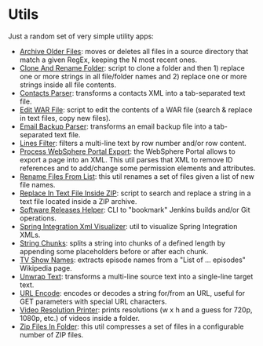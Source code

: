 # Utils
Just a random set of very simple utility apps:
- [Archive Older Files](https://github.com/Simone3/Utils/raw/master/utils/ArchiveOlderFiles.jar): moves or deletes all files in a source directory that match a given RegEx, keeping the N most recent ones.
- [Clone And Rename Folder](https://github.com/Simone3/Utils/raw/master/utils/CloneAndRenameFolder.ps1): script to clone a folder and then 1) replace one or more strings in all file/folder names and 2) replace one or more strings inside all file contents.
- [Contacts Parser](https://github.com/Simone3/Utils/raw/master/utils/ContactsParser.jar): transforms a contacts XML into a tab-separated text file.
- [Edit WAR File](https://github.com/Simone3/Utils/raw/master/utils/EditWARFile.ps1): script to edit the contents of a WAR file (search & replace in text files, copy new files).
- [Email Backup Parser](https://github.com/Simone3/Utils/raw/master/utils/EmailBackupParser.jar): transforms an email backup file into a tab-separated text file.
- [Lines Filter](https://github.com/Simone3/Utils/raw/master/utils/LinesFilter.html): filters a multi-line text by row number and/or row content.
- [Process WebSphere Portal Export](https://github.com/Simone3/Utils/raw/master/utils/ProcessWebSpherePortalExport.jar): the WebSphere Portal allows to export a page into an XML. This util parses that XML to remove ID references and to add/change some permission elements and attributes.
- [Rename Files From List](https://github.com/Simone3/Utils/raw/master/utils/RenameFilesFromList.jar): this util renames a set of files given a list of new file names.
- [Replace In Text File Inside ZIP](https://github.com/Simone3/Utils/raw/master/utils/ReplaceInTextFileInsideZIP.ps1): script to search and replace a string in a text file located inside a ZIP archive.
- [Software Releases Helper](https://github.com/Simone3/SoftwareReleasesHelper): CLI to "bookmark" Jenkins builds and/or Git operations.
- [Spring Integration Xml Visualizer](https://github.com/Simone3/SpringIntegrationXmlVisualizer/archive/refs/heads/main.zip): util to visualize Spring Integration XMLs.
- [String Chunks](https://github.com/Simone3/Utils/raw/master/utils/StringChunks.html): splits a string into chunks of a defined length by appending some placeholders before or after each chunk.
- [TV Show Names](https://github.com/Simone3/Utils/raw/master/utils/TVShowNames.html): extracts episode names from a "List of ... episodes" Wikipedia page.
- [Unwrap Text](https://github.com/Simone3/Utils/raw/master/utils/UnwrapText.html): transforms a multi-line source text into a single-line target text.
- [URL Encode](https://github.com/Simone3/Utils/raw/master/utils/URLEncode.html): encodes or decodes a string for/from an URL, useful for GET parameters with special URL characters.
- [Video Resolution Printer](https://github.com/Simone3/Utils/raw/master/utils/VideoResolutionPrinter.jar): prints resolutions (w x h and a guess for 720p, 1080p, etc.) of videos inside a folder.
- [Zip Files In Folder](https://github.com/Simone3/Utils/raw/master/utils/ZipFilesInFolder.jar): this util compresses a set of files in a configurable number of ZIP files.


